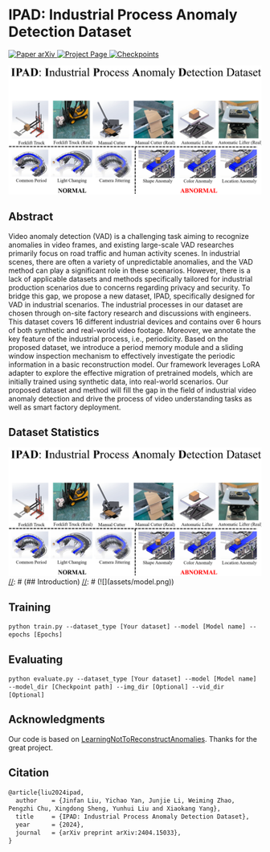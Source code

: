 # IPAD: Industrial Process Anomaly Detection Dataset

<p align="left">
    <a href='https://arxiv.org/abs/2404.15033'>
      <img src='https://img.shields.io/badge/Paper-arXiv-red?style=plastic&logo=arXiv&logoColor=red' alt='Paper arXiv'>
    </a>
    <a href='https://ljf1113.github.io/IPAD_VAD'>
      <img src='https://img.shields.io/badge/Project-Page-blue?style=plastic&logo=Google%20chrome&logoColor=blue' alt='Project Page'>
    </a>
    <a href='https://drive.google.com/file/d/1SwSScNzhzE6t8N9JxK843SsqthmFdZIv/view?usp=drive_link'>
      <img src='https://img.shields.io/badge/Data-Dataset-green?style=plastic&logo=Google%20Drive&logoColor=green' alt='Checkpoints'>
    </a>
</p>

[//]: # (<video src="page.mp4" controls="controls" width="1080" height="720"></video>)
![](assets/teaser.png)

## Abstract

Video anomaly detection (VAD) is a challenging task aiming to recognize anomalies in video frames, and existing large-scale VAD researches primarily focus on road traffic and human activity scenes. In industrial scenes, there are often a variety of unpredictable anomalies, and the VAD method can play a significant role in these scenarios. However, there is a lack of applicable datasets and methods specifically tailored for industrial production scenarios due to concerns regarding privacy and security. To bridge this gap, we propose a new dataset, IPAD, specifically designed for VAD in industrial scenarios. The industrial processes in our dataset are chosen through on-site factory research and discussions with engineers. This dataset covers 16 different industrial devices and contains over 6 hours of both synthetic and real-world video footage. Moreover, we annotate the key feature of the industrial process, i.e., periodicity. Based on the proposed dataset, we introduce a period memory module and a sliding window inspection mechanism to effectively investigate the periodic information in a basic reconstruction model. Our framework leverages LoRA adapter to explore the effective migration of pretrained models, which are initially trained using synthetic data, into real-world scenarios. Our proposed dataset and method will fill the gap in the field of industrial video anomaly detection and drive the process of video understanding tasks as well as smart factory deployment.

## Dataset Statistics
![](assets/teaser.png)
[//]: # (## Introduction)
[//]: # (![]&#40;assets/model.png&#41;)

## Training
```
python train.py --dataset_type [Your dataset] --model [Model name] --epochs [Epochs]
```

## Evaluating
```
python evaluate.py --dataset_type [Your dataset] --model [Model name] --model_dir [Checkpoint path] --img_dir [Optional] --vid_dir [Optional]
```

## Acknowledgments
Our code is based on [LearningNotToReconstructAnomalies](https://github.com/aseuteurideu/LearningNotToReconstructAnomalies). Thanks for the great project.

## Citation
```text
@article{liu2024ipad,
  author    = {Jinfan Liu, Yichao Yan, Junjie Li, Weiming Zhao, Pengzhi Chu, Xingdong Sheng, Yunhui Liu and Xiaokang Yang},
  title     = {IPAD: Industrial Process Anomaly Detection Dataset},
  year      = {2024},
  journal   = {arXiv preprint arXiv:2404.15033},
}
```
